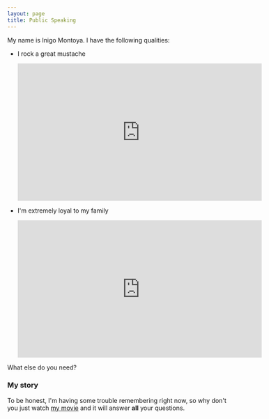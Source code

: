 ```yaml
---
layout: page
title: Public Speaking
---
```


My name is Inigo Montoya. I have the following qualities:

- I rock a great mustache
  
    <div id="html1">
    <iframe width="560" height="315" src="https://www.youtube.com/embed/MUQfKFzIOeU"
    frameborder="0"
    allow="accelerometer; autoplay; encrypted-media; gyroscope; picture-in-picture"
    allowfullscreen>
    </iframe>
    </div>
  
- I'm extremely loyal to my family
  
    <div id="html2">
    <iframe width="560" height="315" src="https://www.youtube.com/embed/MUQfKFzIOeU"
    frameborder="0"
    allow="accelerometer; autoplay; encrypted-media; gyroscope; picture-in-picture"
    allowfullscreen>
    </iframe>
    </div>


What else do you need?

### My story

To be honest, I'm having some trouble remembering right now, so why don't you just watch [my movie](https://en.wikipedia.org/wiki/The_Princess_Bride_%28film%29) and it will answer **all** your questions.

